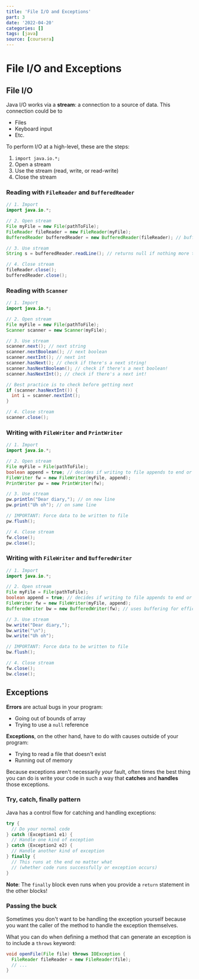```yaml
---
title: 'File I/O and Exceptions'
part: 3
date: '2022-04-20'
categories: []
tags: [java]
source: [coursera]
---
```


# File I/O and Exceptions

## File I/O

Java I/O works via a **stream**: a connection to a source of data. This connection could be to

* Files
* Keyboard input
* Etc.

To perform I/O at a high-level, these are the steps:

1. `import java.io.*;`
2. Open a stream
3. Use the stream (read, write, or read-write)
4. Close the stream

### Reading with `FileReader` and `BufferedReader`

```java
// 1. Import
import java.io.*;

// 2. Open stream
File myFile = new File(pathToFile);
FileReader fileReader = new FileReader(myFile);
BufferedReader bufferedReader = new BufferedReader(fileReader); // buffered version

// 3. Use stream
String s = bufferedReader.readLine(); // returns null if nothing more to read

// 4. Close stream
fileReader.close();
bufferedReader.close();
```

### Reading with `Scanner`

```java
// 1. Import
import java.io.*;

// 2. Open stream
File myFile = new File(pathToFile);
Scanner scanner = new Scanner(myFile);

// 3. Use stream
scanner.next(); // next string
scanner.nextBoolean(); // next boolean
scanner.nextInt(); // next int
scanner.hasNext(); // check if there's a next string!
scanner.hasNextBoolean(); // check if there's a next boolean!
scanner.hasNextInt(); // check if there's a next int!

// Best practice is to check before getting next
if (scanner.hasNextInt()) {
  int i = scanner.nextInt();
}

// 4. Close stream
scanner.close();
```

### Writing with `FileWriter` and `PrintWriter`

```java
// 1. Import
import java.io.*;

// 2. Open stream
File myFile = File(pathToFile);
boolean append = true; // decides if writing to file appends to end or not
FileWriter fw = new FileWriter(myFile, append);
PrintWriter pw = new PrintWriter(fw);

// 3. Use stream
pw.println("Dear diary,"); // on new line
pw.print("Uh oh"); // on same line

// IMPORTANT: Force data to be written to file
pw.flush();

// 4. Close stream
fw.close();
pw.close();
```

### Writing with `FileWriter` and `BufferedWriter`

```java
// 1. Import
import java.io.*;

// 2. Open stream
File myFile = File(pathToFile);
boolean append = true; // decides if writing to file appends to end or not
FileWriter fw = new FileWriter(myFile, append);
BufferedWriter bw = new BufferedWriter(fw); // uses buffering for efficiency

// 3. Use stream
bw.write("Dear diary,");
bw.write("\n");
bw.write("Uh oh");

// IMPORTANT: Force data to be written to file
bw.flush();

// 4. Close stream
fw.close();
bw.close();
```

## Exceptions

**Errors** are actual bugs in your program:

* Going out of bounds of array
* Trying to use a `null` reference

**Exceptions**, on the other hand, have to do with causes outside of your program:

* Trying to read a file that doesn't exist
* Running out of memory

Because exceptions aren't necessarily *your* fault, often times the best thing you can do is write your code in such a way that **catches** and **handles** those exceptions.

### Try, catch, finally pattern

Java has a control flow for catching and handling exceptions:

```java
try {
  // Do your normal code
} catch (Exception1 e1) {
  // Handle one kind of exception 
} catch {Exception2 e2) {
  // Handle another kind of exception
} finally {
  // This runs at the end no matter what
  // (whether code runs successfully or exception occurs)
}
```

**Note**: The `finally` block even runs when you provide a `return` statement in the other blocks!

### Passing the buck

Sometimes you don't want to be handling the exception yourself because you want the caller of the method to handle the exception themselves.

What you can do when defining a method that can generate an exception is to include a `throws` keyword:

```java
void openFile(File file) throws IOException {
  FileReader fileReader = new FileReader(file);
  // ...
}
```